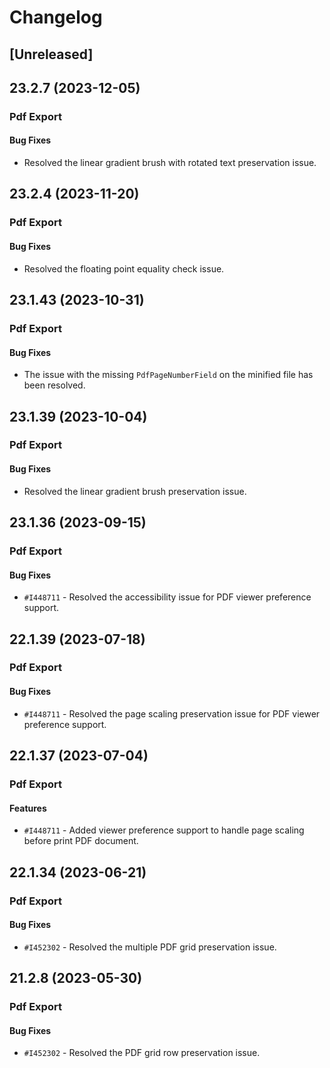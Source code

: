# Changelog

## [Unreleased]

## 23.2.7 (2023-12-05)

### Pdf Export

#### Bug Fixes

- Resolved the linear gradient brush with rotated text preservation issue.

## 23.2.4 (2023-11-20)

### Pdf Export

#### Bug Fixes

- Resolved the floating point equality check issue.

## 23.1.43 (2023-10-31)

### Pdf Export

#### Bug Fixes

- The issue with the missing `PdfPageNumberField` on the minified file has been resolved.

## 23.1.39 (2023-10-04)

### Pdf Export

#### Bug Fixes

- Resolved the linear gradient brush preservation issue.

## 23.1.36 (2023-09-15)

### Pdf Export

#### Bug Fixes

- `#I448711` - Resolved the accessibility issue for PDF viewer preference support.

## 22.1.39 (2023-07-18)

### Pdf Export

#### Bug Fixes

- `#I448711` - Resolved the page scaling preservation issue for PDF viewer preference support.

## 22.1.37 (2023-07-04)

### Pdf Export

#### Features

- `#I448711` - Added viewer preference support to handle page scaling before print PDF document.

## 22.1.34 (2023-06-21)

### Pdf Export

#### Bug Fixes

- `#I452302` - Resolved the multiple PDF grid preservation issue.

## 21.2.8 (2023-05-30)

### Pdf Export

#### Bug Fixes

- `#I452302` - Resolved the PDF grid row preservation issue.